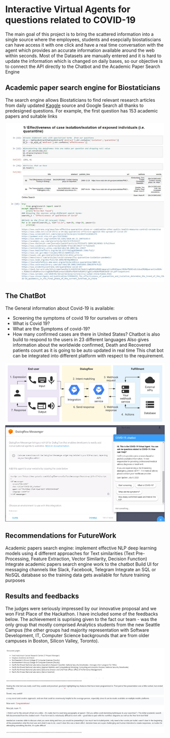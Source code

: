 # Interactive Virtual Agents for questions related to COVID-19
The main goal of this project is to bring the scattered information into a single source where the employees, students and esepcially biostatiscians can have access it with one click and have a real time conversation with the agent which provides an accurate information available around the web within seconds. Most of the Datasets are manually entered and it is hard to update the information which is changed on daily bases, so our objective is to connect the API directly to the Chatbot and the Academic Paper Search Engine 

## Academic paper search engine for Biostaticians 
The search engine allows Biostaticians to find relevant research articles from daily updated  [Kaggle](https://www.kaggle.com/allen-institute-for-ai/CORD-19-research-challenge)  source and Google Search all thanks to predesigned questions. For example, the first question has 153 academic papers and suitable links
<p align="center">
  <img width="500" height="500" src="images/Search-Engine.jpg">
</p>


## The ChatBot
The General information about Covid-19 is available:
- Screening the symptoms of covid 19 for ourselves or others
- What is Covid 19?
- What are the Symptoms of covid-19?
- How many confirmed cases are there in United States?
Chatbot is also build to respond to the users in 23 different languages
Also gives information about the worldwide confirmed, Death and Recovered patients count as it is going to be auto updated in real time 
This chat bot can be integrated into different platform with respect to the requirement.

![](images/Chatbot-Data-Retrieval-and-Analysis.png)
![](images/ChatBox-Demonstration.png)

## Recommendations for FutureWork 
Academic papers search engine: implement effective NLP deep learning models using 4 different approaches for Text similarities (Text Pre-Processing, Feature Extraction, Vector Similarity, Decision Function)
Integrate academic papers search engine work to the chatbot
Build UI for messaging channels like Slack, Facebook, Telegram
Integrate an SQL or NoSQL database so the training data gets available for future training purposes

## Results and feedbacks 
The judges were seriously impressed by our innovative proposal and we won First Place of the Hackathon. I have included some of the feedbacks below. 
The achievement is suprising given to the fact our team - was the only group that mostly comprised Analytics students from the new Seattle Campus (the other groups had majority representation with Software Development, IT, Computer Science backgrounds that are from older campuses in Boston, Silicon Valley, Toronto).

![](images/Feedbacks2.jpg)
